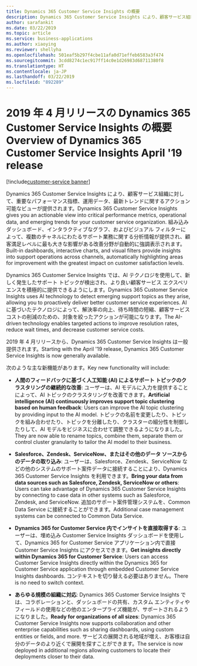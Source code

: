 ```yaml
---
title: Dynamics 365 Customer Service Insights の概要
description: Dynamics 365 Customer Service Insights により、顧客サービス組織に対して、重要なパフォーマンス指標、運用データ、最新トレンドに関するアクション可能なビューが提供されます。
author: sarafankit
ms.date: 03/22/2019
ms.topic: article
ms.service: business-applications
ms.author: xiaoying
ms.reviewer: shellyha
ms.openlocfilehash: 501eaf5b297f4cbe11afa0d71effeb6583a3f474
ms.sourcegitcommit: 3cdd8274c1ec917ff14c0e1d26983d68711380f8
ms.translationtype: HT
ms.contentlocale: ja-JP
ms.lasthandoff: 03/22/2019
ms.locfileid: "892289"
---
```

# <a name="overview-of-dynamics-365-customer-service-insights-april-19-release"></a><span data-ttu-id="fa34d-103">2019 年 4 月リリースの Dynamics 365 Customer Service Insights の概要</span><span class="sxs-lookup"><span data-stu-id="fa34d-103">Overview of Dynamics 365 Customer Service Insights April '19 release</span></span>
[!include[customer-service banner](../../../includes/dynamics365-ai-customer-service.md)]


<span data-ttu-id="fa34d-104">Dynamics 365 Customer Service Insights により、顧客サービス組織に対して、重要なパフォーマンス指標、運用データ、最新トレンドに関するアクション可能なビューが提供されます。</span><span class="sxs-lookup"><span data-stu-id="fa34d-104">Dynamics 365 Customer Service Insights gives you an actionable view into critical performance metrics, operational data, and emerging trends for your customer service organization.</span></span> <span data-ttu-id="fa34d-105">組み込みダッシュボード、インタラクティブなグラフ、およびビジュアル フィルターによって、複数のチャネルにわたるサポート業務に関する分析情報が提供され、顧客満足レベルに最も大きな影響がある改善分野が自動的に強調表示されます。</span><span class="sxs-lookup"><span data-stu-id="fa34d-105">Built-in dashboards, interactive charts, and visual filters provide insights into support operations across channels, automatically highlighting areas for improvement with the greatest impact on customer satisfaction levels.</span></span>

<span data-ttu-id="fa34d-106">Dynamics 365 Customer Service Insights では、AI テクノロジを使用して、新しく発生したサポート トピックが検出され、より良い顧客サービス エクスペリエンスを積極的に提供できるようにします。</span><span class="sxs-lookup"><span data-stu-id="fa34d-106">Dynamics 365 Customer Service Insights uses AI technology to detect emerging support topics as they arise, allowing you to proactively deliver better customer service experiences.</span></span> <span data-ttu-id="fa34d-107">AI に基づいたテクノロジによって、解決率の向上、待ち時間の短縮、顧客サービス コストの削減のための、対象を絞ったアクションが可能になります。</span><span class="sxs-lookup"><span data-stu-id="fa34d-107">The AI-driven technology enables targeted actions to improve resolution rates, reduce wait times, and decrease customer service costs.</span></span>

<span data-ttu-id="fa34d-108">2019 年 4 月リリースから、Dynamics 365 Customer Service Insights は一般提供されます。</span><span class="sxs-lookup"><span data-stu-id="fa34d-108">Starting with the April '19 release, Dynamics 365 Customer Service Insights is now generally available.</span></span>

<span data-ttu-id="fa34d-109">次のような主な新機能があります。</span><span class="sxs-lookup"><span data-stu-id="fa34d-109">Key new functionality will include:</span></span>

- <span data-ttu-id="fa34d-110">**人間のフィードバックに基づく人工知能 (AI) によるサポート トピックのクラスタリングの継続的な改善**: ユーザーは、AI モデルに入力を提供することによって、AI トピックのクラスタリングを改善できます。</span><span class="sxs-lookup"><span data-stu-id="fa34d-110">**Artificial intelligence (AI) continuously improves support topic clustering based on human feedback**: Users can improve the AI topic clustering by providing input to the AI model.</span></span> <span data-ttu-id="fa34d-111">トピックの名前を変更したり、トピックを組み合わせたり、トピックを分離したり、クラスターの細分性を制御したりして、AI モデルをビジネスに合わせて調整できるようになりました。</span><span class="sxs-lookup"><span data-stu-id="fa34d-111">They are now able to rename topics, combine them, separate them or control cluster granularity to tailor the AI model to their business.</span></span>

- <span data-ttu-id="fa34d-112">**Salesforce、Zendesk、ServiceNow、またはその他のデータ ソースからのデータの取り込み**: ユーザーは、Salesforce、Zendesk、ServiceNow などの他のシステムのサポート案件データに接続することにより、Dynamics 365 Customer Service Insights を利用できます。</span><span class="sxs-lookup"><span data-stu-id="fa34d-112">**Bring your data from data sources such as Salesforce, Zendesk, ServiceNow or others**: Users can take advantage of Dynamics 365 Customer Service Insights by connecting to case data in other systems such as Salesforce, Zendesk, and ServiceNow.</span></span> <span data-ttu-id="fa34d-113">追加のサポート案件管理システムを、Common Data Service に接続することができます。</span><span class="sxs-lookup"><span data-stu-id="fa34d-113">Additional case management systems can be connected to Common Data Service.</span></span>

- <span data-ttu-id="fa34d-114">**Dynamics 365 for Customer Service 内でインサイトを直接取得する**: ユーザーは、埋め込み Customer Service Insights ダッシュボードを使用して、Dynamics 365 for Customer Service アプリケーション内で直接 Customer Service Insights にアクセスできます。</span><span class="sxs-lookup"><span data-stu-id="fa34d-114">**Get insights directly within Dynamics 365 for Customer Service**: Users can access Customer Service Insights directly within the Dynamics 365 for Customer Service application through embedded Customer Service Insights dashboards.</span></span> <span data-ttu-id="fa34d-115">コンテキストを切り替える必要はありません。</span><span class="sxs-lookup"><span data-stu-id="fa34d-115">There is no need to switch context.</span></span>

- <span data-ttu-id="fa34d-116">**あらゆる規模の組織に対応**: Dynamics 365 Customer Service Insights では、コラボレーションと、ダッシュボードの共有、カスタム エンティティやフィールドの使用などの他のエンタープライズ機能が、サポートされるようになりました。</span><span class="sxs-lookup"><span data-stu-id="fa34d-116">**Ready for organizations of all sizes**: Dynamics 365 Customer Service Insights now supports collaboration and other enterprise capabilities such as sharing dashboards, using custom entities or fields, and more.</span></span> <span data-ttu-id="fa34d-117">サービスの展開される地域が増え、お客様は自分のデータのより近くで展開を探すことができます。</span><span class="sxs-lookup"><span data-stu-id="fa34d-117">The service is now deployed in additional regions allowing customers to locate their deployments closer to their data.</span></span>
